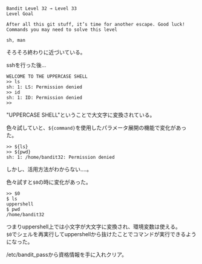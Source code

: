 ```

Bandit Level 32 → Level 33
Level Goal

After all this git stuff, it’s time for another escape. Good luck!
Commands you may need to solve this level

sh, man
```

そろそろ終わりに近づいている。  

sshを行った後...
```
WELCOME TO THE UPPERCASE SHELL
>> ls
sh: 1: LS: Permission denied
>> id
sh: 1: ID: Permission denied
>> 
```

"UPPERCASE SHELL"ということで大文字に変換されている。  

色々試していと、`${command}`を使用したパラメータ展開の機能で変化があった。  
```
>> ${ls}
>> ${pwd}
sh: 1: /home/bandit32: Permission denied
```

しかし、活用方法がわからない....。  


色々試すと`$0`の時に変化があった。  

```
>> $0
$ ls
uppershell
$ pwd
/home/bandit32
```

つまりuppershell上では小文字が大文字に変換され、環境変数は使える。  
`$0`でシェルを再実行してuppershellから抜けたことでコマンドが実行できるようになった。  


/etc/bandit_passから資格情報を手に入れクリア。  

